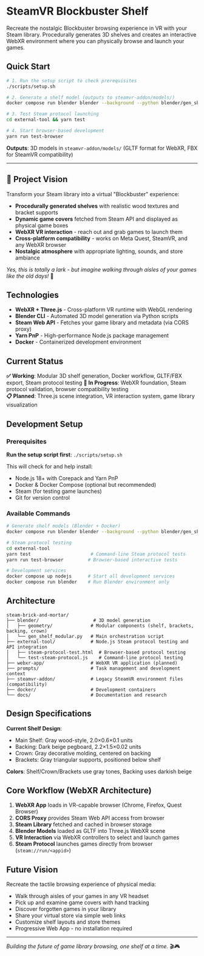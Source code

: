 # SteamVR Blockbuster Shelf

Recreate the nostalgic Blockbuster browsing experience in VR with your Steam library. Procedurally generates 3D shelves and creates an interactive WebXR environment where you can physically browse and launch your games.

## Quick Start

```bash
# 1. Run the setup script to check prerequisites
./scripts/setup.sh

# 2. Generate a shelf model (outputs to steamvr-addon/models/)
docker compose run blender blender --background --python blender/gen_shelf_modular.py

# 3. Test Steam protocol launching
cd external-tool && yarn test

# 4. Start browser-based development
yarn run test-browser
```

**Outputs**: 3D models in `steamvr-addon/models/` (GLTF format for WebXR, FBX for SteamVR compatibility)

---

## 🎯 Project Vision

Transform your Steam library into a virtual "Blockbuster" experience:
- **Procedurally generated shelves** with realistic wood textures and bracket supports
- **Dynamic game covers** fetched from Steam API and displayed as physical game boxes
- **WebXR VR interaction** - reach out and grab games to launch them
- **Cross-platform compatibility** - works on Meta Quest, SteamVR, and any WebXR browser
- **Nostalgic atmosphere** with appropriate lighting, sounds, and store ambiance

*Yes, this is totally a lark - but imagine walking through aisles of your games like the old days!* 📼

## Technologies

- **WebXR + Three.js** - Cross-platform VR runtime with WebGL rendering
- **Blender CLI** - Automated 3D model generation via Python scripts
- **Steam Web API** - Fetches your game library and metadata (via CORS proxy)
- **Yarn PnP** - High-performance Node.js package management
- **Docker** - Containerized development environment

## Current Status

**✅ Working**: Modular 3D shelf generation, Docker workflow, GLTF/FBX export, Steam protocol testing
**🔧 In Progress**: WebXR foundation, Steam protocol validation, browser compatibility testing  
**📋 Planned**: Three.js scene integration, VR interaction system, game library visualization

## Development Setup

### Prerequisites
**Run the setup script first**: `./scripts/setup.sh`

This will check for and help install:
- Node.js 18+ with Corepack and Yarn PnP
- Docker & Docker Compose (optional but recommended)
- Steam (for testing game launches)
- Git for version control

### Available Commands
```bash
# Generate shelf models (Blender + Docker)
docker compose run blender blender --background --python blender/gen_shelf_modular.py

# Steam protocol testing
cd external-tool
yarn test                      # Command-line Steam protocol tests
yarn run test-browser         # Browser-based interactive tests

# Development services  
docker compose up nodejs      # Start all development services
docker compose run blender    # Run Blender environment only
```

## Architecture

```
steam-brick-and-mortar/
├── blender/                    # 3D model generation
│   ├── geometry/              # Modular components (shelf, brackets, backing, crown)
│   └── gen_shelf_modular.py   # Main orchestration script
├── external-tool/             # Node.js Steam protocol testing and API integration
│   ├── steam-protocol-test.html  # Browser-based protocol testing
│   └── test-steam-protocol.js    # Command-line protocol testing
├── webxr-app/                 # WebXR VR application (planned)
├── prompts/                   # Task management and development context
├── steamvr-addon/             # Legacy SteamVR environment files (compatibility)
├── docker/                    # Development containers
└── docs/                      # Documentation and research
```

## Design Specifications

**Current Shelf Design**:
- Main Shelf: Gray wood-style, 2.0×0.6×0.1 units
- Backing: Dark beige pegboard, 2.2×1.5×0.02 units  
- Crown: Gray decorative molding, centered on backing
- Brackets: Gray triangular supports, positioned below shelf

**Colors**: Shelf/Crown/Brackets use gray tones, Backing uses darkish beige

## Core Workflow (WebXR Architecture)

1. **WebXR App** loads in VR-capable browser (Chrome, Firefox, Quest Browser)
2. **CORS Proxy** provides Steam Web API access from browser
3. **Steam Library** fetched and cached in browser storage
4. **Blender Models** loaded as GLTF into Three.js WebXR scene
5. **VR Interaction** via WebXR controllers to select and launch games
6. **Steam Protocol** launches games directly from browser (`steam://run/<appid>`)

## Future Vision

Recreate the tactile browsing experience of physical media:
- Walk through aisles of your games in any VR headset
- Pick up and examine game covers with hand tracking
- Discover forgotten games in your library  
- Share your virtual store via simple web links
- Customize shelf layouts and store themes
- Progressive Web App - no installation required

---

*Building the future of game library browsing, one shelf at a time.* 🎬🎮
